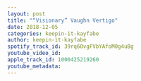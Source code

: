 ```yaml
---
layout: post
title: "“Visionary” Vaughn Vertigo"
date: 2018-12-05
categories: keepin-it-kayfabe
author: keepin-it-kayfabe
spotify_track_id: 39rq6OvgFVbYAfoM0g4uBg
youtube_video_id: 
apple_track_id: 1000425219260
youtube_metadata: 
---
```

